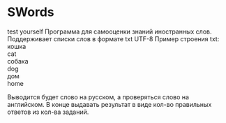 # SWords
test yourself
Программа для самооценки знаний иностранных слов.
Поддерживает списки слов в формате txt UTF-8
Пример строения txt:
кошка<br>
cat<br>
собака<br>
dog<br>
дом<br>
home<br>

Выводится будет слово на русском, а проверяться слово на английском.
В конце выдавать результат в виде кол-во правильных ответов из кол-ва заданий.
